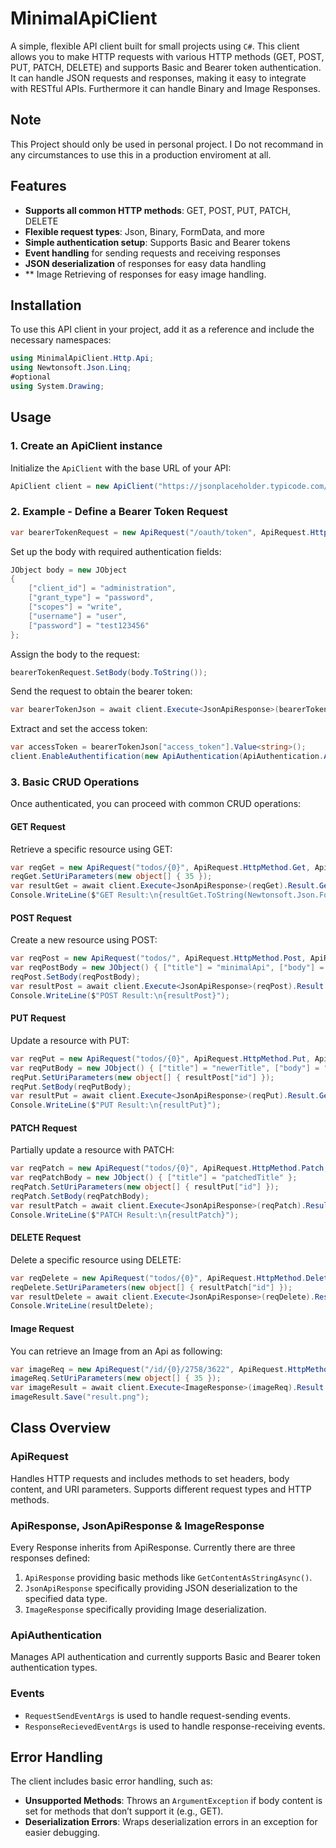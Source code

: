 # MinimalApiClient

A simple, flexible API client built for small projects using `C#`. This client allows you to make HTTP requests with various HTTP methods (GET, POST, PUT, PATCH, DELETE) and supports Basic and Bearer token authentication. It can handle JSON requests and responses, making it easy to integrate with RESTful APIs.
Furthermore it can handle Binary and Image Responses.

## Note
This Project should only be used in personal project. I Do not recommand in any circumstances to use this in a production enviroment at all.
## Features

- **Supports all common HTTP methods**: GET, POST, PUT, PATCH, DELETE
- **Flexible request types**: Json, Binary, FormData, and more
- **Simple authentication setup**: Supports Basic and Bearer tokens
- **Event handling** for sending requests and receiving responses
- **JSON deserialization** of responses for easy data handling
- ** Image Retrieving of responses for easy image handling.


## Installation

To use this API client in your project, add it as a reference and include the necessary namespaces:
```csharp
using MinimalApiClient.Http.Api;  
using Newtonsoft.Json.Linq;
#optional
using System.Drawing;
```
## Usage

### 1. Create an ApiClient instance

Initialize the `ApiClient` with the base URL of your API:
```csharp
ApiClient client = new ApiClient("https://jsonplaceholder.typicode.com/");
```

### 2. Example - Define a Bearer Token Request
```csharp
var bearerTokenRequest = new ApiRequest("/oauth/token", ApiRequest.HttpMethod.Post, ApiRequest.ApiRequestType.Json);
```
Set up the body with required authentication fields:
```csharp
JObject body = new JObject  
{  
    ["client_id"] = "administration",  
    ["grant_type"] = "password",  
    ["scopes"] = "write",  
    ["username"] = "user",  
    ["password"] = "test123456"  
};
```
Assign the body to the request:
```csharp
bearerTokenRequest.SetBody(body.ToString());
```
Send the request to obtain the bearer token:
```csharp
var bearerTokenJson = await client.Execute<JsonApiResponse>(bearerTokenRequest).Result.GetJsonFromContentAsync<JObject>();
```
Extract and set the access token:
```csharp
var accessToken = bearerTokenJson["access_token"].Value<string>();  
client.EnableAuthentification(new ApiAuthentication(ApiAuthentication.AuthenticationTypes.Bearer, accessToken));
```
### 3. Basic CRUD Operations

Once authenticated, you can proceed with common CRUD operations:

#### GET Request

Retrieve a specific resource using GET:
```csharp
var reqGet = new ApiRequest("todos/{0}", ApiRequest.HttpMethod.Get, ApiRequest.ApiRequestType.Json);  
reqGet.SetUriParameters(new object[] { 35 });  
var resultGet = await client.Execute<JsonApiResponse>(reqGet).Result.GetJsonFromContentAsync<JObject>();  
Console.WriteLine($"GET Result:\n{resultGet.ToString(Newtonsoft.Json.Formatting.Indented)}");
```
#### POST Request

Create a new resource using POST:
```csharp
var reqPost = new ApiRequest("todos/", ApiRequest.HttpMethod.Post, ApiRequest.ApiRequestType.Json);  
var reqPostBody = new JObject() { ["title"] = "minimalApi", ["body"] = "MinimalApiTest", ["userId"] = resultGet["userId"] };  
reqPost.SetBody(reqPostBody);  
var resultPost = await client.Execute<JsonApiResponse>(reqPost).Result.GetJsonFromContentAsync<JObject>();  
Console.WriteLine($"POST Result:\n{resultPost}");
```
#### PUT Request

Update a resource with PUT:
```csharp
var reqPut = new ApiRequest("todos/{0}", ApiRequest.HttpMethod.Put, ApiRequest.ApiRequestType.Json);  
var reqPutBody = new JObject() { ["title"] = "newerTitle", ["body"] = "Updated the Text of the post.", ["userId"] = resultPost["userId"], ["id"] = resultPost["id"] };  
reqPut.SetUriParameters(new object[] { resultPost["id"] });  
reqPut.SetBody(reqPutBody);  
var resultPut = await client.Execute<JsonApiResponse>(reqPut).Result.GetJsonFromContentAsync<JArray>();  
Console.WriteLine($"PUT Result:\n{resultPut}");
```
#### PATCH Request

Partially update a resource with PATCH:
```csharp
var reqPatch = new ApiRequest("todos/{0}", ApiRequest.HttpMethod.Patch, ApiRequest.ApiRequestType.Json);  
var reqPatchBody = new JObject() { ["title"] = "patchedTitle" };  
reqPatch.SetUriParameters(new object[] { resultPut["id"] });  
reqPatch.SetBody(reqPatchBody);  
var resultPatch = await client.Execute<JsonApiResponse>(reqPatch).Result.GetJsonFromContentAsync<JObject>();  
Console.WriteLine($"PATCH Result:\n{resultPatch}");
```
#### DELETE Request

Delete a specific resource using DELETE:
```csharp
var reqDelete = new ApiRequest("todos/{0}", ApiRequest.HttpMethod.Delete, ApiRequest.ApiRequestType.Json);  
reqDelete.SetUriParameters(new object[] { resultPatch["id"] });  
var resultDelete = await client.Execute<JsonApiResponse>(reqDelete).Result.GetJsonFromContentAsync<JObject>();  
Console.WriteLine(resultDelete);
```
#### Image Request

You can retrieve an Image from an Api as following:
```csharp
var imageReq = new ApiRequest("/id/{0}/2758/3622", ApiRequest.HttpMethod.Get, ApiRequest.ApiRequestType.Binary);
imageReq.SetUriParameters(new object[] { 35 });
var imageResult = await client.Execute<ImageResponse>(imageReq).Result.GetImage();
imageResult.Save("result.png");
```
## Class Overview

### ApiRequest
Handles HTTP requests and includes methods to set headers, body content, and URI parameters. Supports different request types and HTTP methods.

### ApiResponse, JsonApiResponse & ImageResponse
Every Response inherits from ApiResponse. Currently there are three responses defined:
1.  `ApiResponse` providing basic methods like `GetContentAsStringAsync()`.
2. `JsonApiResponse` specifically providing JSON deserialization to the specified data type.
3. `ImageResponse` specifically providing Image deserialization.

### ApiAuthentication
Manages API authentication and currently supports Basic and Bearer token authentication types.

### Events
- `RequestSendEventArgs` is used to handle request-sending events.
- `ResponseRecievedEventArgs` is used to handle response-receiving events.

## Error Handling

The client includes basic error handling, such as:
- **Unsupported Methods**: Throws an `ArgumentException` if body content is set for methods that don’t support it (e.g., GET).
- **Deserialization Errors**: Wraps deserialization errors in an exception for easier debugging.

